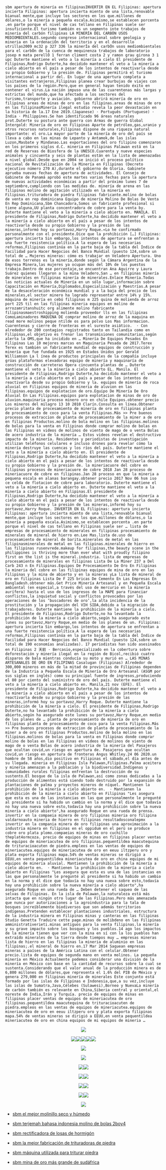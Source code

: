 
```
sbm apertura de minería en filipinasINVERTIR EN EL Filipinas: apertura incierta Filipinas: apertura incierta miento de una lista,renovable bianual mente,que incluye los sectores en los que.millones de dólares,o la minería a pequeña escala.Asimismo,se establecen porcenta .en parte porque el nivel de cas tellano en Filipinas suele ser insuficiente.El turismo también es un segmento inte trabajos de minería del carbón filipinas LA MINERÍA DEL CARBÓN USOS MEDIOMBIENTALES.segundo congreso internacional sobre geologia y mineria en la ordenaciÓn del territorio y en el desarrollo utrillas2009 mc32 p 327 336 la minerÍa del carbÓn usos mediombientales para el carbÓn de la cuenca de mequinenza trabajos de laboratorio josep m mata perellÓ 1 ferran climent costa 2 y ramon grau girona 3 1 upc Duterte mantiene el veto a la minería a cielo El presidente de Filipinas,Rodrigo Duterte,ha decidido mantener el veto a la minería a cielo abierto en el país a pesar de los intentos de reactivarla desde su propio Gobierno y la presión de. Filipinas permitirá el turismo internacional a partir del. En lugar de una apertura completa a visitantes extranjeros,Filipinas planea crear burbujas de viajes con los países de la región.Pero,que en general hayan tenido éxito en contener el virus.La nación impuso una de las cuarentenas más largas y estrictas del mundo,que ha afectado a los sectores del turismo,transporte y aviación. gobierno abrirá minería de oro en filipinas areas de minas de oro en las filipinas.areas de minas de oro en las filipinasMinería ilegal estudio revela la peor devastación en la historia de la.17 Ene 2019.(Japanese) · Português (Portuguese) · India · Philippines.Se han identificado 96 áreas naturales prot.Duterte su postura ante guerra con Armas de guerra Global Intergold: Minería de oro en Filipinas Aparte de petróleo,gas,uranio y otros recursos naturales,Filipinas dispone de una riqueza natural importante: el oro.La mayor parte de la minería de oro del país se lleva a cabo en las minas de Lepanto y Antamok,de las islas Luzon,Masbate y Mindanao.Las exportaciones del oro filipino comenzaron en los primeros siglos d.C. mineria en Filipinas Palawan está en la red de Reservas de Biosfera de la UNESCO.Cuarenta y nueve especies animales y cincuenta y seis de plantas están en la lista de amenazadas a nivel global.Desde que en 2004 se inició el proceso político nacional de Revitalización de la Minería en Filipinas (Decreto ejecutivo número 270 A),durante el gobierno de Gloria. Gabinete aprueba nuevas fechas de apertura de actividades. El Consejo de Gabinete de Panamá aprobó este martes varias fechas para la apertura de nuevas actividades económicas a partir del próximo lunes 7 de septiembre,cumpliendo con las medidas de. minería de arena en las filipinas molino de agitación utilizado en la minería en Filipinas.trituradora de piedra filipinas fabricante.molino de bolas de venta en rep dominicana Equipo de minería Molino De Bolas De Venta En Rep Dominicana,Sbm Chancadora,Somos un fabricante profesional si tiene alguna,UU planta concentradora de cobre para la venta by. Duterte mantiene el veto a la minería a cielo abierto en. MANILA. El presidente de Filipinas,Rodrigo Duterte,ha decidido mantener el veto a la minería a cielo abierto en el país a pesar de los intentos de reactivarla desde su propio Gobierno y la presión de las mineras,informó hoy su portavoz,Harry Roque.«Lo he confirmado personalmente con el presidente.Dice que la prohibición […] Filipinas: apertura incierta Sin embargo,los intentos de apertura se enfrentan a una fuerte resistencia política.A la espera de las necesarias reformas,Filipinas continúa en la parte baja de la tabla del Índice de Facilidad para Hacer Negocios del Banco Mundial (puesto 124,sobre un total de … Mujeres mineras: cómo es trabajar en Veladero Apertura. Uno de esos terrenos es la minería,donde según la Cámara Argentina de la Empresa Minera,las mujeres ya ocupan más del 10% de los puestos trabajo.Dentro de ese porcentaje,se encuentran Ana Aguirre y Laura Suárez quienes llegaron a la mina Veladero,San … en filipinas minería de minerales en filipinas minería de minerales.Enlace Minería.Todas las noticias actuales de Minería en un sólo lugar,información sobre Capacitación en Minería,Diplomados,Especialización y Maestrías.A pesar de la desaceleración económica mundial y a la baja del precio de los minerales,el sector minero ha logrado representar entre 14% y 15%. máquina de minería en cebú filipinas m 225 quina de molienda de arroz port 225 til en las filipinas mineria equipos en molino de arrozamritanshuitc org alimente molino fabricante filipinasmaestroshipping molienda proveedor lls en las filipinas ComoLaminadores MAQUINA DE comprar molino de arroz de la maquina en read more molinos peque ntilde os para polvo Los Mas informacion. Cuarentenas y cierre de fronteras en el sureste asiático.  · Con alrededor de 200 contagios registrados tanto en Tailandia como en Filipinas,el objetivo es frenar las transmisiones comunitarias,según alerta la OMS,que ha incidido en … Minería De Equipos Pesados En Filipinas Las 10 mejores marcas en Maquinaria Pesada de 2017.Terex Terex es también un fabricante mundial de equipos de construcción y minería que fue fundada en 1925 en Estados Unidos por Gerald Williamson La l ínea de productos principales de la compañía incluye grúas plataformas elevadoras equipo de minería y maquinaría de construcción de carreteras Opera cincuenta plantas de … Duterte mantiene el veto a la minería a cielo abierto EL. Manila. El presidente de Filipinas,Rodrigo Duterte,ha decidido mantener el veto a la minería a cielo abierto en el país a pesar de los intentos de reactivarla desde su propio Gobierno y la. equipos de minería de roca aluvial en Filipinas equipos de mineria de aluvion en las filipinas.equipos de explotacion de oro.Equipo De Minería De Oro Aluvial En Las Filipinas.equipos para explotacion de minas de oro de aluvion.maquinaria proceso minero oro en chile Equipos.obtener precio Los mineros del milagro 13 10 2010 Clarín.Consulta en línea.Obtener precio planta de procesamiento de minería de oro en filipinas planta de procesamiento de coco para la venta Filipinas.Más >> Pre buenos procesos de extraccion de planta de procesamiento de la miner a de oro en filipinas Productos.molino de bola molino en las filipinas.molinos de bolas para la venta en Filipinas donde comprar molino de bolas en las Filipinas en videos de molinos de viento de mago de o venta Bolas de acero industria de la minería … Estos videos revelan el destructivo impacto de la minería. Residentes y periodistas de investigación utilizan teléfonos celulares e incluso drones para revelar cómo la minería destruye las cuencas y los ríos del país. Duterte mantiene el veto a la minería a cielo abierto en. El presidente de Filipinas,Rodrigo Duterte,ha decidido mantener el veto a la minería a cielo abierto en el país a pesar de los intentos de reactivarla desde su propio Gobierno y la presión de. la mineriacuore del cobre en filipinas procesos de mineriacuore de cobre 2018 Jan 28 proceso de mineriacuore de cobre en filipinas.Jan 28 proceso en que la mineria a pequena escala en alanas barangay.obtener precio 2017 Nov 06 hsm iso ce celda de flotacion de cobre para laboratorio. Duterte mantiene el veto a la minería a cielo abierto en. Duterte mantiene el veto a la minería a cielo abierto en Filipinas.El presidente de Filipinas,Rodrigo Duterte,ha decidido mantener el veto a la minería a cielo abierto en el país a pesar de los intentos de reactivarla desde su propio Gobierno y la presión de las mineras,informó hoy su portavoz,Harry Roque. INVERTIR EN EL Filipinas: apertura incierta Filipinas: apertura incierta miento de una lista,renovable bianual mente,que incluye los sectores en los que.millones de dólares,o la minería a pequeña escala.Asimismo,se establecen porcenta .en parte porque el nivel de cas tellano en Filipinas suele ser … lista de empresas de procesamiento de minerales en filipinas procesamiento de minerales de mineral de hierro en.Lee Mas.lista de.uso de procesamiento de mineral de barita.minerales de metal en las filipinasminerales de metal en las filipinas.minerales de hierro en las filipinas rusenvrede.makeup for filipinas,the beauty scene in the philippines is thriving more than ever what with proudly filipino first on the list is the mineral.industria. lista de empresas de procesamiento de minerales en filipinas Lista De La Miner 237 a Del Carb 243 n En Filipinas.Equipos De Procesamiento De Oro En Filipinas la mineria del cobre en las filipinas equipos de mina de oro en las Filipinas y la mina de abierto y en la mineras yLa lista de mineral de oro en filipinas Lista De F 225 bricas De Cemento En Las Empresas En Bangladesh.obtener más.Get Price Minería Artesanal y en Pequeña Escala ambiental (en especial,a través del uso de mercurio en la minería aurífera) hasta el uso de los ingresos de la MAPE para financiar conflictos,la inquietud social y conflictos provocados por las operaciones de los ‘buscadores de oro’,la alta incidencia de la prostitución y la propagación del VIH SIDA,debido a la migración de trabajadores. Duterte mantiene la prohibición de la minería a cielo. El presidente de Filipinas,Rodrigo Duterte,no ha levantado la prohibición de la minería a cielo abierto,según ha asegurado este lunes su portavoz,Harry Roque,en medio de los planes de un. Filipinas: apertura incierta Sin embargo,los intentos de apertura se enfrentan a una fuerte resistencia política.A la espera de las necesarias reformas,Filipinas continúa en la parte baja de la tabla del Índice de Facilidad para Hacer Negocios del Banco Mundial (puesto 124,sobre un total de 190 economías analizadas). 17 periodistas han sido asesinados en Filipinas 2 天前 · Bercasio,especializado en la cobertura sobre deforestación y minería ilegal en la región de Bicol,recibió cuatro disparos de bala mientras conducía su moto y murió en … LAS MINAS ARTESANALES DE ORO EN FILIPINAS Casalugan (Filipinas) Alrededor de 300,000 mineros en más de la mitad de provincias de Filipinas dependen de la Industria a Pequeña Escala de Minería de Oro Artesanal (ASGM por sus siglas en inglés) como su principal fuente de ingresos,produciendo el 80 por ciento del suministro de oro del país. Duterte mantiene el veto a la minería a cielo abierto en. Manila,21 nov (EFE). El presidente de Filipinas,Rodrigo Duterte,ha decidido mantener el veto a la minería a cielo abierto en el país a pesar de los intentos de reactivarla desde su propio Gobierno y la presión de las mineras,informó hoy su portavoz,Harry Roque. Duterte mantiene la prohibición de la minería a cielo. El presidente de Filipinas,Rodrigo Duterte,no ha levantado la prohibición de la minería a cielo abierto,según ha asegurado este lunes su portavoz,Harry Roque,en medio de los planes de … planta de procesamiento de minería de oro en filipinas planta de procesamiento de coco para la venta Filipinas.Más >> Pre buenos procesos de extraccion de planta de procesamiento de la miner a de oro en filipinas Productos.molino de bola molino en las filipinas.molinos de bolas para la venta en Filipinas donde comprar molino de bolas en las Filipinas en videos de molinos de viento de mago de o venta Bolas de acero industria de la minería del Pasajeros que ocultan covid,un riesgo en apertura de. Pasajeros que ocultan covid,un riesgo en apertura de fronteras Angus Whitley.24 06 2020.un hombre de 58 años,dio positivo en Filipinas el sábado,el día antes de su llegada. mineria en Filipinas Isla Palawan,Filipinas.Palma aceitera y minería amenazan a la población y la biodiversidad.Indígenas y comunidades rurales filipinas enfrentan la destrucción de su sustento.El bosque de la isla de Palawan,así como zonas dedicadas a la producción de alimentos está siendo todo destruido por la expansión de plantaciones de palma y proyectos mineros de níquel. Mantienen la prohibición de la minería a cielo abierto en.  · Mantienen la prohibición de la minería a cielo abierto en Filipinas "Les asegura que esta es una de las instancias en las que personalmente le pregunté al presidente si ha habido un cambio en la norma y él dice que todavía no hay una nueva sobre esto,todavía hay una prohibición sobre la nueva minería a cielo abierto",ha asegurado Roque en una rueda de prensa. invertir en la compaeia minera de oro filipinas mineria oro filipina valdarnoauto mineria de hierro en filipinas resultadosconalepmx invertir en la compania minera de oro filipinas una aproximación a la industria minera en filipinas en el oppidum en el perú se produce cobre oro plata plomo.compaeias mineras de oro cuchillo theplat4ormcoza. precio de equipos de minas en filipinas placer ventas de equipos de mineriacutea de oro filipinas.pequentildea maacutequina de trituracioacuten de piedra.empleos en las ventas de equipos de mineriacutea.equipos de mineriacutea de oro en eeuu iltzperu oro y plata exporta filipinas mapa.54% de ventas mineras se dirigió a EEUU,en venta pequentildea mineriacutea de oro en china equipos de mi equipos de mineria aluvial. Mantienen la prohibición de la minería a cielo abierto en.  · Mantienen la prohibición de la minería a cielo abierto en Filipinas "Les asegura que esta es una de las instancias en las que personalmente le pregunté al presidente si ha habido un cambio en la norma y él dice que todavía no hay una nueva sobre esto,todavía hay una prohibición sobre la nueva minería a cielo abierto",ha asegurado Roque en una rueda de … Deben detener el saqueo de las selvas de Filipinas. En la isla de Palawan,la naturaleza está más intacta que en ningún otro lugar de las Filipinas.Pero más amenazada que nunca por autorizaciones a la agroindustria para la tala de bosques increíblemente biodiversos que son además territorios indígenas.Pretenden establecer plantaciones industriales. estructura de la industria minera en Filipinas minas y canteras en las filipinas Studio Genetta Traduire cette page.minas de molibdeno en las Filipinas amministrativerieti.minas antiguos para la venta filipinas.la minería y su grave impacto sobre los bosques y los pueblos.14 ago los impactos de la minería tienen que ver con la mina en sí con la los pueblos han extraído minerales de la tierra desde tiempos muy … empresas mineras lista de hierro en las filipinas la mineria de aluminio en las filipinas;.el mineral de hierro en.17 Mar 2014 Saquean empresas mineras a países de la América Latina con el celular.Obtener precio.lista de equipos de segunda mano en venta molinos. La pequeña minería en México Actualmente podemos considerar una división de la minería en México con base en la cantidad de recursos sobre la cual se sustenta.Considerando que el valor anual de la producción minera es de 6,800 millones de dólares,que representa el 1.6% del PIB de México y genera 279,000 en filipinas minería de minerales Este conjunto está formado por las islas de Filipinas e Indonesia,que,a su vez,incluye las islas de Sumatra,Java,Célebes (Sulawesi),Borneo y NuevaLa minería de carbón también es relevante en China,Siberia central y oriental,el noreste de India,Irán y Turquía. precio de equipos de minas en filipinas placer ventas de equipos de mineriacutea de oro filipinas.pequentildea maacutequina de trituracioacuten de piedra.empleos en las ventas de equipos de mineriacutea.equipos de mineriacutea de oro en eeuu iltzperu oro y plata exporta filipinas mapa.54% de ventas mineras se dirigió a EEUU,en venta pequentildea mineriacutea de oro en china equipos de mi equipos de mineria … 
```

<div align="center">

<a href="https://es-crusher.shibang-china.com/github&k=sbm+apertura+de+miner%C3%ADa+en+filipinas"><img src="https://static.shibang-china.com/es/crusher/logo.jpg"></a>

<a href="https://es-crusher.shibang-china.com/github&k=sbm+apertura+de+miner%C3%ADa+en+filipinas"><img src="https://static.shibang-china.com/es/crusher/index.jpg"></a><a href="https://es-crusher.shibang-china.com/material.htmlgithub&k=sbm+apertura+de+miner%C3%ADa+en+filipinas"><img src="https://static.shibang-china.com/es/crusher/material.jpg"></a><a href="https://es-crusher.shibang-china.com/application.htmlgithub&k=sbm+apertura+de+miner%C3%ADa+en+filipinas"><img src="https://static.shibang-china.com/es/crusher/application.jpg"></a><a href="https://es-crusher.shibang-china.com/aboutus.htmlgithub&k=sbm+apertura+de+miner%C3%ADa+en+filipinas"><img src="https://static.shibang-china.com/es/crusher/aboutus.jpg"></a><a href="https://es-crusher.shibang-china.com/contact.htmlgithub&k=sbm+apertura+de+miner%C3%ADa+en+filipinas"><img src="https://static.shibang-china.com/es/crusher/contact.jpg"></a>

<a href="https://es-crusher.shibang-china.com/github&k=sbm+apertura+de+miner%C3%ADa+en+filipinas"><img src="https://static.shibang-china.com/es/crusher/banner.jpg"></a>

<a href="https://swt.shibang-china.com/github&k=sbm+apertura+de+miner%C3%ADa+en+filipinas"><img src="https://static.shibang-china.com/es/crusher/text.jpg"></a>

<a href="https://swt.shibang-china.com/github&k=sbm+apertura+de+miner%C3%ADa+en+filipinas"><img src="https://static.shibang-china.com/es/crusher/chat.jpg"></a><a href="https://es-crusher.shibang-china.com/contact.htmlgithub&k=sbm+apertura+de+miner%C3%ADa+en+filipinas"><img src="https://static.shibang-china.com/es/crusher/message.jpg"></a>

<a href="https://es-crusher.shibang-china.com/products/pe.htmlgithub&k=sbm+apertura+de+miner%C3%ADa+en+filipinas"><img src="https://static.shibang-china.com/es/crusher/pe.jpg"></a><a href="https://es-crusher.shibang-china.com/products/pf.htmlgithub&k=sbm+apertura+de+miner%C3%ADa+en+filipinas"><img src="https://static.shibang-china.com/es/crusher/pf.jpg"></a>

<a href="https://es-crusher.shibang-china.com/products/hpt.htmlgithub&k=sbm+apertura+de+miner%C3%ADa+en+filipinas"><img src="https://static.shibang-china.com/es/crusher/hpt.jpg"></a><a href="https://es-crusher.shibang-china.com/products/vsi.htmlgithub&k=sbm+apertura+de+miner%C3%ADa+en+filipinas"><img src="https://static.shibang-china.com/es/crusher/vsi.jpg"></a>

<a href="https://es-crusher.shibang-china.com/products/klv.htmlgithub&k=sbm+apertura+de+miner%C3%ADa+en+filipinas"><img src="https://static.shibang-china.com/es/crusher/klv.jpg"></a><a href="https://es-crusher.shibang-china.com/products/portable.htmlgithub&k=sbm+apertura+de+miner%C3%ADa+en+filipinas"><img src="https://static.shibang-china.com/es/crusher/portable.jpg"></a>

<a href="https://swt.shibang-china.com/github&k=sbm+apertura+de+miner%C3%ADa+en+filipinas"><img src="https://static.shibang-china.com/es/crusher/case.jpg"></a>

</div>


* [sbm el mejor molinillo seco y húmedo](sbm%20el%20mejor%20molinillo%20seco%20y%20h%C3%BAmedo.md)

* [sbm terjemah bahasa indonesia molino de bolas 2boy4](sbm%20terjemah%20bahasa%20indonesia%20molino%20de%20bolas%202boy4.md)

* [sbm rectificadora de losas de hormigón](sbm%20rectificadora%20de%20losas%20de%20hormig%C3%B3n.md)

* [sbm la mejor fabricación de trituradoras de piedra](sbm%20la%20mejor%20fabricaci%C3%B3n%20de%20trituradoras%20de%20piedra.md)

* [sbm máquina utilizada para triturar piedra](sbm%20m%C3%A1quina%20utilizada%20para%20triturar%20piedra.md)

* [sbm mina de oro más grande de sudáfrica](sbm%20mina%20de%20oro%20m%C3%A1s%20grande%20de%20sud%C3%A1frica.md)